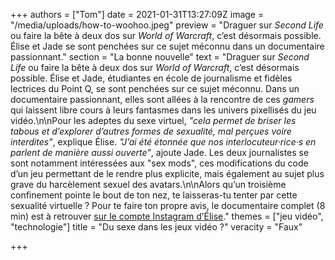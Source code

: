 +++
authors = ["Tom"]
date = 2021-01-31T13:27:09Z
image = "/media/uploads/how-to-woohoo.jpeg"
preview = "Draguer sur _Second Life_ ou faire la bête à deux dos sur _World of Warcraft_, c’est désormais possible. Élise et Jade se sont penchées sur ce sujet méconnu dans un documentaire passionnant."
section = "La bonne nouvelle"
text = "Draguer sur _Second Life_ ou faire la bête à deux dos sur _World of Warcraft_, c’est désormais possible. Élise et Jade, étudiantes en école de journalisme et fidèles lectrices du Point Q, se sont penchées sur ce sujet méconnu. Dans un documentaire passionnant, elles sont allées à la rencontre de ces _gamers_ qui laissent libre cours à leurs fantasmes dans les univers pixellisés du jeu vidéo.\n\nPour les adeptes du sexe virtuel, _\"cela permet de briser les tabous et d’explorer d’autres formes de sexualité, mal perçues voire interdites\"_, explique Élise. _\"J’ai été étonnée que nos interlocuteur·rice·s en parlent de manière aussi ouverte\"_, ajoute Jade. Les deux journalistes se sont notamment intéressées aux \"sex mods\", ces modifications du code d’un jeu permettant de le rendre plus explicite, mais également au sujet plus grave du harcèlement sexuel des avatars.\n\nAlors qu’un troisième confinement pointe le bout de ton nez, te laisseras-tu tenter par cette sexualité virtuelle&nbsp;? Pour te faire ton propre avis, le documentaire complet (8 min) est à retrouver [sur le compte Instagram d’Élise](https://www.instagram.com/tv/CJrSTsxiysz/)."
themes = ["jeu vidéo", "technologie"]
title = "Du sexe dans les jeux vidéo&nbsp;?"
veracity = "Faux"

+++
